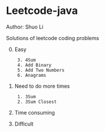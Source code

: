 Leetcode-java
=============
Author: Shuo Li

Solutions of leetcode coding problems

0. Easy

        3. 4Sum
        4. Add Binary
        5. Add Two Numbers
        6. Anagrams
1. Need to do more times
    
        1. 3Sum
        2. 3Sum Closest
2. Time consuming

3. Difficult
